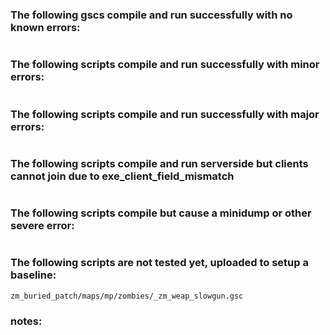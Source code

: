 ### The following gscs compile and run successfully with no known errors:
```
```
### The following scripts compile and run successfully with minor errors:
```
```
### The following scripts compile and run successfully with major errors:
```
```
### The following scripts compile and run serverside but clients cannot join due to exe_client_field_mismatch
```
```
### The following scripts compile but cause a minidump or other severe error:
```
```
### The following scripts are not tested yet, uploaded to setup a baseline:
```
zm_buried_patch/maps/mp/zombies/_zm_weap_slowgun.gsc
```

### notes:
```
```


